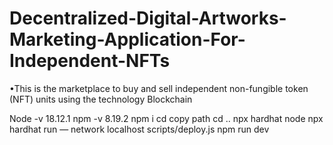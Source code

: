 # Decentralized-Digital-Artworks-Marketing-Application-For-Independent-NFTs
•This is the marketplace to buy and sell independent non-fungible token (NFT) units using the technology Blockchain

Node -v
18.12.1
npm -v
8.19.2
npm i
cd copy path
cd ..
npx hardhat node
npx hardhat run — network localhost scripts/deploy.js
npm run dev
